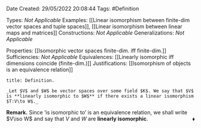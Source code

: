 <div class="topSpace"></div>

Date Created: 29/05/2022 20:08:44
Tags: #Definition

Types: _Not Applicable_
Examples: [[Linear isomorphism between finite-dim vector spaces and tuple spaces]], [[Linear isomorphism between linear maps and matrices]]
Constructions: _Not Applicable_
Generalizations: _Not Applicable_

Properties: [[Isomorphic vector spaces finite-dim. iff finite-dim.]]
Sufficiencies: _Not Applicable_
Equivalences: [[Linearly isomorphic iff dimensions coincide (finite-dim.)]]
Justifications: [[Isomorphism of objects is an equivalence relation]]

``` ad-Definition
title: Definition.

_Let $V$ and $W$ be vector spaces over some field $K$. We say that $V$ is **linearly isomorphic to $W$** if there exists a linear isomorphism $T:V\to W$._

```

**Remark.** Since $\textrm{`}$is isomorphic to$\textrm{'}$ is an equivalence relation, we shall write $V\iso W$ and say that $V$ and $W$ are **linearly isomorphic**.<span style="float:right;">$\blacklozenge$</span>
